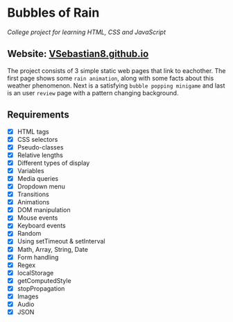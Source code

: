 # Bubbles of Rain

_College project for learning HTML, CSS and JavaScript_

## Website: [VSebastian8.github.io](https://vsebastian8.github.io)

The project consists of 3 simple static web pages that link to eachother. The first page shows some `rain animation`, along with some facts about this weather phenomenon. Next is a satisfying `bubble popping minigame` and last is an user `review` page with a pattern changing background.

## Requirements

- [x] HTML tags
- [x] CSS selectors
- [x] Pseudo-classes
- [x] Relative lengths
- [x] Different types of display
- [x] Variables
- [x] Media queries
- [x] Dropdown menu
- [x] Transitions
- [x] Animations
- [x] DOM manipulation
- [x] Mouse events
- [x] Keyboard events
- [x] Random
- [x] Using setTimeout & setInterval
- [x] Math, Array, String, Date
- [x] Form handling
- [x] Regex
- [x] localStorage
- [x] getComputedStyle
- [x] stopPropagation
- [x] Images
- [x] Audio
- [x] JSON
